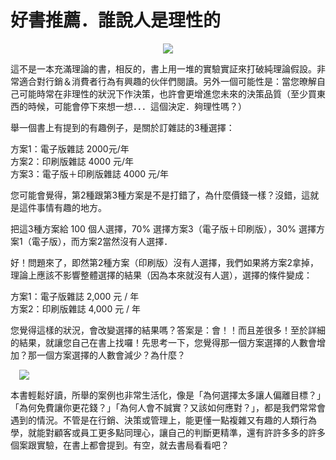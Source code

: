 # 好書推薦．誰說人是理性的 

<div style="clear: both; text-align: center;"></div>
<div style="clear: both; text-align: center;"><a href="http://2.bp.blogspot.com/-CAwbJ5lC1PM/VhMZ7BjxdoI/AAAAAAAALoc/msj8w1VOlEI/s1600/whosay.jpg" style="margin-left: 1em; margin-right: 1em;"><img border="0" src="http://2.bp.blogspot.com/-CAwbJ5lC1PM/VhMZ7BjxdoI/AAAAAAAALoc/msj8w1VOlEI/s1600/whosay.jpg"/></a></div>
<p>這不是一本充滿理論的書，相反的，書上用一堆的實驗實証來打破純理論假設。非常適合對行銷＆消費者行為有興趣的伙伴們閱讀。另外一個可能性是：當您暸解自己可能時常在非理性的狀況下作決策，也許會更增進您未來的決策品質（至少買東西的時候，可能會停下來想一想．．．這個決定．夠理性嗎？）<a name="more"></a></p>
<p>舉一個書上有提到的有趣例子，是關於訂雜誌的3種選擇：</p>
<p>方案1：電子版雜誌 2000元/年<br/>方案2：印刷版雜誌 4000 元/年<br/>方案3：電子版＋印刷版雜誌 4000 元/年</p>
<p>您可能會覺得，第2種跟第3種方案是不是打錯了，為什麼價錢一樣？沒錯，這就是這件事情有趣的地方。</p>
<p>把這3種方案給 100 個人選擇，70% 選擇方案3（電子版＋印刷版），30% 選擇方案1（電子版），而方案2當然沒有人選擇．</p>
<p>好！問題來了，即然第2種方案（印刷版）沒有人選擇，我們如果將方案2拿掉，理論上應該不影響整體選擇的結果（因為本來就沒有人選），選擇的條件變成：</p>
<p>方案1：電子版雜誌 2,000 元 / 年<br/>方案2：印刷版雜誌 4,000 元 / 年</p>
<p>您覺得這樣的狀況，會改變選擇的結果嗎？答案是：會！！而且差很多！至於詳細的結果，就讓您自己在書上找囉！先思考一下，您覺得那一個方案選擇的人數會增加？那一個方案選擇的人數會減少？為什麼？</p>
<p> <a href="http://1.bp.blogspot.com/-Rw10k5hNpkY/VhMZ7NGdVaI/AAAAAAAALoY/2xwl3bF159Y/s1600/whosay2.jpg" style="margin-left: 1em; margin-right: 1em; text-align: center;"><img border="0" src="http://1.bp.blogspot.com/-Rw10k5hNpkY/VhMZ7NGdVaI/AAAAAAAALoY/2xwl3bF159Y/s1600/whosay2.jpg"/></a></p>
<p>本書輕鬆好讀，所舉的案例也非常生活化，像是「為何選擇太多讓人偏離目標？」「為何免費讓你更花錢？」「為何人會不誠實？又該如何應對？」，都是我們常常會遇到的情況。不管是在行銷、決策或管理上，能更懂一點複雜又有趣的人類行為學，就能對顧客或員工更多點同理心，讓自己的判斷更精準，還有許許多多的許多個案跟實驗，在書上都會提到。有空，就去書局看看吧？</p>